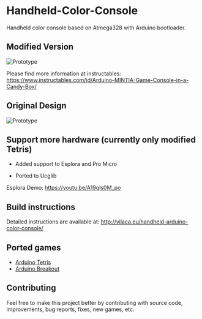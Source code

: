 # Handheld-Color-Console

Handheld color console based on Atmega328 with Arduino bootloader.

## Modified Version

![Prototype](https://cdn.instructables.com/FI7/UIJS/IMF3WP8X/FI7UIJSIMF3WP8X.RECTANGLE1.jpg)

Please find more information at instructables:
https://www.instructables.com/id/Arduino-MINTIA-Game-Console-in-a-Candy-Box/

## Original Design

![Prototype](http://vilaca.eu/handheld-arduino-color-console/arduino_color_tetris.png)

## Support more hardware (currently only modified Tetris)

- Added support to Esplora and Pro Micro

- Ported to Ucglib

Esplora Demo: https://youtu.be/A19qIs0M_po

## Build instructions

Detailed instructions are available at: http://vilaca.eu/handheld-arduino-color-console/


## Ported games

- [Arduino Tetris](ArduinoTetris/)
- [Arduino Breakout](ArduinoBreakout/)


## Contributing

Feel free to make this project better by contributing with source code, improvements, bug reports, fixes, new games, etc.
